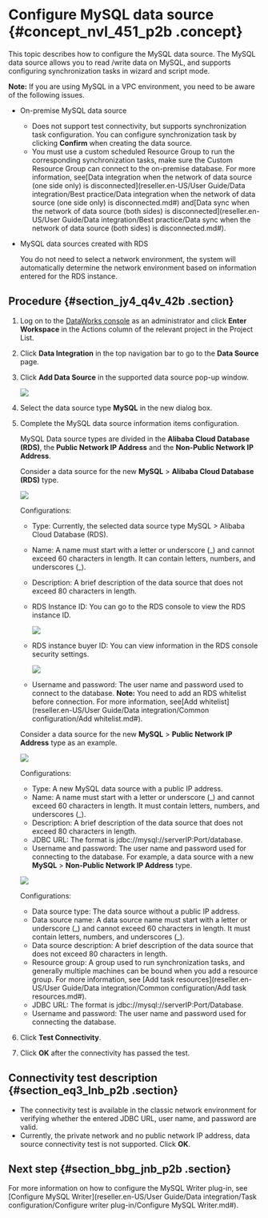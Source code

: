 # Configure MySQL data source {#concept_nvl_451_p2b .concept}

This topic describes how to configure the MySQL data source. The MySQL data source allows you to read /write data on MySQL, and supports configuring synchronization tasks in wizard and script mode.

**Note:** If you are using MySQL in a VPC environment, you need to be aware of the following issues.

-   On-premise MySQL data source
    -   Does not support test connectivity, but supports synchronization task configuration. You can configure synchronization task by clicking **Confirm** when creating the data source.
    -   You must use a custom scheduled Resource Group to run the corresponding synchronization tasks, make sure the Custom Resource Group can connect to the on-premise database. For more information, see[Data integration when the network of data source \(one side only\) is disconnected](reseller.en-US/User Guide/Data integration/Best practice/Data integration when the network of data source (one side only) is disconnected.md#) and[Data sync when the network of data source \(both sides\) is disconnected](reseller.en-US/User Guide/Data integration/Best practice/Data sync when the network of data source (both sides) is disconnected.md#).
-   MySQL data sources created with RDS

    You do not need to select a network environment, the system will automatically determine the network environment based on information entered for the RDS instance.


## Procedure {#section_jy4_q4v_42b .section}

1.  Log on to the [DataWorks console](https://partners-intl.aliyun.com) as an administrator and click **Enter Workspace** in the Actions column of the relevant project in the Project List.
2.  Click **Data Integration** in the top navigation bar to go to the **Data Source** page.
3.  Click **Add Data Source** in the supported data source pop-up window.

    ![](http://static-aliyun-doc.oss-cn-hangzhou.aliyuncs.com/assets/img/16207/15514228317549_en-US.png)

4.  Select the data source type **MySQL** in the new dialog box.
5.  Complete the MySQL data source information items configuration.

    MySQL Data source types are divided in the **Alibaba Cloud Database \(RDS\)**, the **Public Network IP Address** and the **Non-Public Network IP Address**.

    Consider a data source for the new **MySQL** \> **Alibaba Cloud Database \(RDS\)** type.

    ![](http://static-aliyun-doc.oss-cn-hangzhou.aliyuncs.com/assets/img/16207/15514228317550_en-US.png)

    Configurations:

    -   Type: Currently, the selected data source type MySQL \> Alibaba Cloud Database \(RDS\).
    -   Name: A name must start with a letter or underscore \(\_\) and cannot exceed 60 characters in length. It can contain letters, numbers, and underscores \(\_\).
    -   Description: A brief description of the data source that does not exceed 80 characters in length.
    -   RDS Instance ID: You can go to the RDS console to view the RDS instance ID.

        ![](http://static-aliyun-doc.oss-cn-hangzhou.aliyuncs.com/assets/img/16207/15514228317551_en-US.png)

    -   RDS instance buyer ID: You can view information in the RDS console security settings.

        ![](http://static-aliyun-doc.oss-cn-hangzhou.aliyuncs.com/assets/img/16207/15514228317553_en-US.png)

    -   Username and password: The user name and password used to connect to the database.
    **Note:** You need to add an RDS whitelist before connection. For more information, see[Add whitelist](reseller.en-US/User Guide/Data integration/Common configuration/Add whitelist.md#).

    Consider a data source for the new **MySQL** \> **Public Network IP Address** type as an example.

    ![](http://static-aliyun-doc.oss-cn-hangzhou.aliyuncs.com/assets/img/16207/15514228317554_en-US.png)

    Configurations:

    -   Type: A new MySQL data source with a public IP address.
    -   Name: A name must start with a letter or underscore \(\_\) and cannot exceed 60 characters in length. It must contain letters, numbers, and underscores \(\_\).
    -   Description: A brief description of the data source that does not exceed 80 characters in length.
    -   JDBC URL: The format is jdbc://mysql://serverIP:Port/database.
    -   Username and password: The user name and password used for connecting to the database.
    For example, a data source with a new **MySQL** \> **Non-Public Network IP Address** type.

    ![](http://static-aliyun-doc.oss-cn-hangzhou.aliyuncs.com/assets/img/16207/15514228317555_en-US.png)

    Configurations:

    -   Data source type: The data source without a public IP address.
    -   Data source name: A data source name must start with a letter or underscore \(\_\) and cannot exceed 60 characters in length. It must contain letters, numbers, and underscores \(\_\).
    -   Data source description: A brief description of the data source that does not exceed 80 characters in length.
    -   Resource group: A group used to run synchronization tasks, and generally multiple machines can be bound when you add a resource group. For more information, see [Add task resources](reseller.en-US/User Guide/Data integration/Common configuration/Add task resources.md#).
    -   JDBC URL: The format is jdbc://mysql://serverIP:Port/Database.
    -   Username and password: The user name and password used for connecting the database.
6.  Click **Test Connectivity**.
7.  Click **OK** after the connectivity has passed the test.

## Connectivity test description {#section_eq3_lnb_p2b .section}

-   The connectivity test is available in the classic network environment for verifying whether the entered JDBC URL, user name, and password are valid.
-   Currently, the private network and no public network IP address, data source connectivity test is not supported. Click **OK**.

## Next step {#section_bbg_jnb_p2b .section}

For more information on how to configure the MySQL Writer plug-in, see [Configure MySQL Writer](reseller.en-US/User Guide/Data integration/Task configuration/Configure writer plug-in/Configure MySQL Writer.md#).

